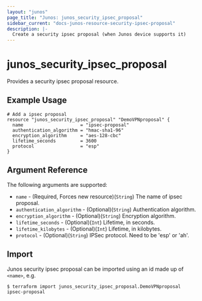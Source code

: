 ```yaml
---
layout: "junos"
page_title: "Junos: junos_security_ipsec_proposal"
sidebar_current: "docs-junos-resource-security-ipsec-proposal"
description: |-
  Create a security ipsec proposal (when Junos device supports it)
---
```


# junos_security_ipsec_proposal

Provides a security ipsec proposal resource.

## Example Usage

```hcl
# Add a ipsec proposal
resource "junos_security_ipsec_proposal" "DemoVPNproposal" {
  name                     = "ipsec-proposal"
  authentication_algorithm = "hmac-sha1-96"
  encryption_algorithm     = "aes-128-cbc"
  lifetime_seconds         = 3600
  protocol                 = "esp"
}
```

## Argument Reference

The following arguments are supported:

* `name` - (Required, Forces new resource)(`String`) The name of ipsec proposal.
* `authentication_algorithm` - (Optional)(`String`) Authentication algorithm.
* `encryption_algorithm` - (Optional)(`String`) Encryption algorithm.
* `lifetime_seconds` - (Optional)(`Int`) Lifetime, in seconds.
* `lifetime_kilobytes` - (Optional)(`Int`) Lifetime, in kilobytes.
* `protocol` - (Optional)(`String`) IPSec protocol. Need to be 'esp' or 'ah'.

## Import

Junos security ipsec proposal can be imported using an id made up of `<name>`, e.g.

```
$ terraform import junos_security_ipsec_proposal.DemoVPNproposal ipsec-proposal
```

